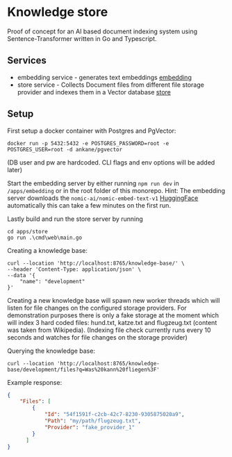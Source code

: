 # Knowledge store

Proof of concept for an AI based document indexing system using Sentence-Transformer written in Go and Typescript.

## Services
- embedding service - generates text embeddings [embedding](./apps/embedding)
- store service - Collects Document files from different file storage provider and indexes them in a Vector database [store](./apps/store)

## Setup
First setup a docker container with Postgres and PgVector:
```shell
docker run -p 5432:5432 -e POSTGRES_PASSWORD=root -e POSTGRES_USER=root -d ankane/pgvector 
```
(DB user and pw are hardcoded. CLI flags and env options will be added later)

Start the embedding server by either running `npm run dev` in `/apps/embedding` or in the root folder of this monorepo.
Hint: The embedding server downloads the `nomic-ai/nomic-embed-text-v1` [HuggingFace](https://huggingface.co/nomic-ai/nomic-embed-text-v1) automatically this can take a few minutes on the first run.

Lastly build and run the store server by running
```shell
cd apps/store
go run .\cmd\web\main.go
```

Creating a knowledge base:
```
curl --location 'http://localhost:8765/knowledge-base/' \
--header 'Content-Type: application/json' \
--data '{
    "name": "development"
}'
```

Creating a new knowledge base will spawn new worker threads which will listen for file changes
on the configured storage providers. For demonstration purposes there is only a fake storage at the moment
which will index 3 hard coded files: hund.txt, katze.txt and flugzeug.txt (content was taken from Wikipedia).
(Indexing file check currently runs every 10 seconds and watches for file changes on the storage provider)

Querying the knowledge base:
```
curl --location 'http://localhost:8765/knowledge-base/development/files?q=Was%20kann%20fliegen%3F'
```

Example response:
```json
{
    "Files": [
        {
            "Id": "54f1591f-c2cb-42c7-8230-9305875020a9",
            "Path": "my/path/flugzeug.txt",
            "Provider": "fake_provider_1"
        }
      ]
}
```

